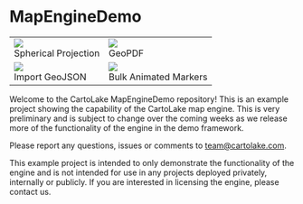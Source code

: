 # MapEngineDemo

<table>

  <tr><td>
<img src="https://github.com/CartoLake/MapEngineDemo/assets/82988795/f0031bdf-2e1d-4e60-8d53-bb22877a7128" ><br>
Spherical Projection
</td>
  <td>
<img src="https://github.com/CartoLake/MapEngineDemo/assets/82988795/7987e50f-139c-4452-b4af-5a49fe92dbab" ><br>
GeoPDF
    </td>
</tr>
<tr>
    <td>
<img src="https://github.com/CartoLake/MapEngineDemo/assets/82988795/03faea71-1bb2-46f4-81e5-b76542ae1850"><br>
Import GeoJSON
    </td>
    <td>
<img src="https://github.com/CartoLake/MapEngineDemo/assets/82988795/b59ce7be-c1fb-4782-99e8-a8368388d757"><br>
Bulk Animated Markers
    </td>
</tr>
</table>


Welcome to the CartoLake MapEngineDemo repository!  This is an example project showing the capability of the CartoLake map engine.  This is very preliminary and is subject to change over the coming weeks as we release more of the functionality of the engine in the demo framework.

Please report any questions, issues or comments to team@cartolake.com.

This example project is intended to only demonstrate the functionality of the engine and is not intended for use in any projects deployed privately, internally or publicly.  If you are interested in licensing the engine, please contact us.

